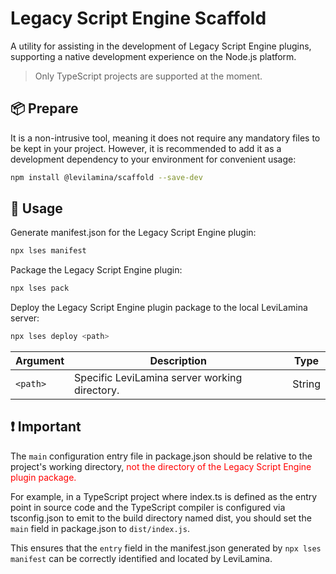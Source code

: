 # Legacy Script Engine Scaffold

A utility for assisting in the development of Legacy Script Engine plugins, supporting a native development experience on the Node.js platform.

> Only TypeScript projects are supported at the moment.

## 📦 Prepare

It is a non-intrusive tool, meaning it does not require any mandatory files to be kept in your project. However, it is recommended to add it as a development dependency to your environment for convenient usage:

```bash
npm install @levilamina/scaffold --save-dev
```

## 🚀 Usage

Generate manifest.json for the Legacy Script Engine plugin:

```bash
npx lses manifest
```

Package the Legacy Script Engine plugin:

```bash
npx lses pack
```

Deploy the Legacy Script Engine plugin package to the local LeviLamina server:

```bash
npx lses deploy <path>
```

| Argument | Description                                   | Type   |
| -------- | --------------------------------------------- | ------ |
| `<path>` | Specific LeviLamina server working directory. | String |

## ❗ Important

The `main` configuration entry file in package.json should be relative to the project's working directory, <font color="red">not the directory of the Legacy Script Engine plugin package.</font>

For example, in a TypeScript project where index.ts is defined as the entry point in source code and the TypeScript compiler is configured via tsconfig.json to emit to the build directory named dist, you should set the `main` field in package.json to `dist/index.js`. 

This ensures that the `entry` field in the manifest.json generated by `npx lses manifest` can be correctly identified and located by LeviLamina.
